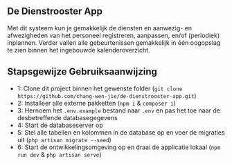 ## De Dienstrooster App

Met dit systeem kun je gemakkelijk de diensten en aanwezig- en afwezigheden van het personeel registreren, aanpassen, en/of (periodiek) inplannen.
Verder vallen alle gebeurtenissen gemakkelijk in één oogopslag te zien binnen het ingebouwde kalenderoverzicht.

## Stapsgewijze Gebruiksaanwijzing

- 1: Clone dit project binnen het gewenste folder (`git clone https://github.com/chang-wen-jie/de-dienstrooster-app.git`)
- 2: Installeer alle externe pakketten (`npm i` & `composer i`)
- 3: Hernoem het `.env.example` bestand naar `.env` en pas het toe naar de desbetreffende databasegegevens
- 4: Start de databaseserver op
- 5: Stel alle tabellen en kolommen in de database op en voer de migraties uit (`php artisan migrate --seed`)
- 6: Start de ontwikkelingsomgeving op en draai de applicatie lokaal (`npm run dev` & `php artisan serve`)
